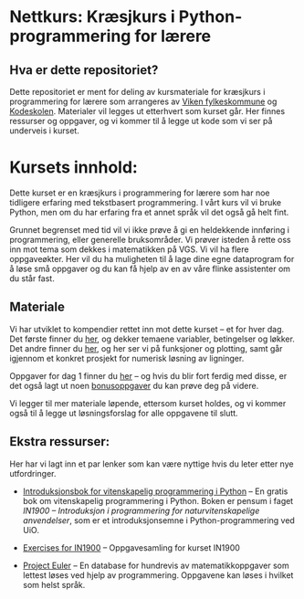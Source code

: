 # Nettkurs: Kræsjkurs i Python-programmering for lærere

## Hva er dette repositoriet?
Dette repositoriet er ment for deling av kursmateriale for kræsjkurs i programmering for lærere som arrangeres av [Viken fylkeskommune](https://viken.no/) og [Kodeskolen](https://simulakodeskolen.no/). Materialer vil legges ut etterhvert som kurset går. Her finnes ressurser og oppgaver, og vi kommer til å legge ut kode som vi ser på underveis i kurset.


# Kursets innhold:
Dette kurset er en kræsjkurs i programmering for lærere som har noe tidligere erfaring med tekstbasert programmering. I vårt kurs vil vi bruke Python, men om du har erfaring fra et annet språk vil det også gå helt fint.

Grunnet begrenset med tid vil vi ikke prøve å gi en heldekkende innføring i programmering, eller generelle bruksområder. Vi prøver isteden å rette oss inn mot tema som dekkes i matematikken på VGS. Vi vil ha flere oppgaveøkter. Her vil du ha muligheten til å lage dine egne dataprogram for å løse små oppgaver og du kan få hjelp av en av våre flinke assistenter om du står fast.

## Materiale
Vi har utviklet to kompendier rettet inn mot dette kurset – et for hver dag. Det første finner du [her](Dag%201/kompendium.pdf), og dekker temaene variabler, betingelser og løkker. Det andre finner du [her](Dag%202/kompendium.pdf), og her ser vi på funksjoner og plotting, samt går igjennom et konkret prosjekt for numerisk løsning av ligninger.

Oppgaver for dag 1 finner du [her](Dag%201/oppgaver.pdf) – og hvis du blir fort ferdig med disse, er det også lagt ut noen [bonusoppgaver](Dag%201/bonusoppgaver.pdf) du kan prøve deg på videre.

Vi legger til mer materiale løpende, ettersom kurset holdes, og vi kommer også til å legge ut løsningsforslag for alle oppgavene til slutt.

## Ekstra ressurser:
Her har vi lagt inn et par lenker som kan være nyttige hvis du leter etter nye utfordringer.

* [Introduksjonsbok for vitenskapelig programmering i Python](https://link.springer.com/book/10.1007/978-3-030-50356-7) –
En gratis bok om vitenskapelig programmering i Python. Boken er pensum i faget *IN1900 – Introduksjon i programmering for naturvitenskapelige anvendelser*, som er et introduksjonsemne i Python-programmering ved UiO.

* [Exercises for IN1900](https://www.uio.no/studier/emner/matnat/ifi/IN1900/h20/oppgaver/oppgaveheftein1900.pdf) – Oppgavesamling for kurset IN1900

* [Project Euler](https://projecteuler.net/) – En database for hundrevis av matematikkoppgaver som lettest løses ved hjelp av programmering. Oppgavene kan løses i hvilket som helst språk.
